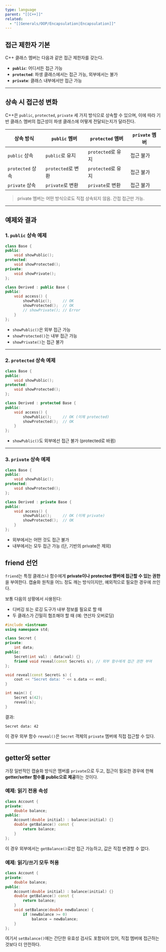 ```yaml
---
type: language
parent: "[[C++]]"
related:
  - "[[Generals/OOP/Encapsulation|Encapsulation]]"
---
```

## 접근 제한자 기본

C++ 클래스 멤버는 다음과 같은 접근 제한자를 갖는다.

- **`public`**: 어디서든 접근 가능
- **`protected`**: 파생 클래스에서는 접근 가능, 외부에서는 불가
- **`private`**: 클래스 내부에서만 접근 가능

---

## 상속 시 접근성 변화

C++은 `public`, `protected`, `private` 세 가지 방식으로 상속할 수 있으며, 이에 따라 기반 클래스 멤버의 접근성이 파생 클래스에 어떻게 전달되는지가 달라진다.

|상속 방식|`public` 멤버|`protected` 멤버|`private` 멤버|
|---|---|---|---|
|`public` 상속|`public`로 유지|`protected`로 유지|접근 불가|
|`protected` 상속|`protected`로 변환|`protected`로 유지|접근 불가|
|`private` 상속|`private`로 변환|`private`로 변환|접근 불가|

> private 멤버는 어떤 방식으로도 직접 상속되지 않음. 간접 접근만 가능.

---

## 예제와 결과

### 1. `public` 상속 예제

```cpp
class Base {
public:
    void showPublic();
protected:
    void showProtected();
private:
    void showPrivate();
};

class Derived : public Base {
public:
    void access() {
        showPublic();     // OK
        showProtected();  // OK
        // showPrivate(); // Error
    }
};
```

- `showPublic()`은 외부 접근 가능
- `showProtected()`는 내부 접근 가능
- `showPrivate()`는 접근 불가

---

### 2. `protected` 상속 예제

```cpp
class Base {
public:
    void showPublic();
protected:
    void showProtected();
};

class Derived : protected Base {
public:
    void access() {
        showPublic();     // OK (이제 protected)
        showProtected();  // OK
    }
};
```

- `showPublic()`도 외부에선 접근 불가 (protected로 바뀜)

---

### 3. `private` 상속 예제

```cpp
class Base {
public:
    void showPublic();
protected:
    void showProtected();
};

class Derived : private Base {
public:
    void access() {
        showPublic();     // OK (이제 private)
        showProtected();  // OK
    }
};
```

- 외부에서는 어떤 것도 접근 불가
- 내부에서는 모두 접근 가능 (단, 기반의 private은 제외)

## friend 선언

`friend`는 특정 클래스나 함수에게 **private이나 protected 멤버에 접근할 수 있는 권한**을 부여한다. 캡슐화 원칙을 어느 정도 깨는 방식이지만, 예외적으로 필요한 경우에 쓰인다.

보통 다음의 상황에서 사용된다:

- 디버깅 또는 로깅 도구가 내부 정보를 필요로 할 때
- 두 클래스가 긴밀히 협조해야 할 때 (예: 연산자 오버로딩)

```cpp
#include <iostream>
using namespace std;

class Secret {
private:
    int data;
public:
    Secret(int val) : data(val) {}
    friend void reveal(const Secret& s); // 외부 함수에게 접근 권한 부여
};

void reveal(const Secret& s) {
    cout << "Secret data: " << s.data << endl;
}

int main() {
    Secret s(42);
    reveal(s);
}
```

결과:

```
Secret data: 42
```

이 경우 외부 함수 `reveal()`은 `Secret` 객체의 `private` 멤버에 직접 접근할 수 있다.

---

## getter와 setter

가장 일반적인 캡슐화 방식은 멤버를 `private`으로 두고, 접근이 필요한 경우에 한해 **getter/setter 함수를 public으로 제공**하는 것이다.

### 예제: 읽기 전용 속성

```cpp
class Account {
private:
    double balance;
public:
    Account(double initial) : balance(initial) {}
    double getBalance() const {
        return balance;
    }
};
```

이 경우 외부에서는 `getBalance()`로만 접근 가능하고, 값은 직접 변경할 수 없다.

### 예제: 읽기/쓰기 모두 허용

```cpp
class Account {
private:
    double balance;
public:
    Account(double initial) : balance(initial) {}
    double getBalance() const {
        return balance;
    }
    void setBalance(double newBalance) {
        if (newBalance >= 0)
            balance = newBalance;
    }
};
```

여기서 `setBalance()`에는 간단한 유효성 검사도 포함되어 있어, 직접 멤버에 접근하는 것보다 더 안전하다.